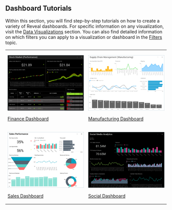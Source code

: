 ## Dashboard Tutorials


Within this section, you will find step-by-step tutorials on how to
create a variety of Reveal dashboards. For specific information on any
visualization, visit the [Data Visualizations](data-visualizations.md)
section. You can also find detailed information on which filters you can
apply to a visualization or dashboard in the [Filters](filters.md) topic.

<table>
<colgroup>
<col style="width: 50%" />
<col style="width: 50%" />
</colgroup>
<tbody>
<tr class="odd">
<td><p><img src="images/ThumbnailFinanceDashboard_All.png" alt="ThumbnailFinanceDashboard All" /><br />
</p>
<p><a href="finance-dashboard/index.md">Finance Dashboard</a><br />
</p></td>
<td><p><img src="images/ThumbnailManufacturingDashboard_All.png" alt="ThumbnailManufacturingDashboard All" /><br />
</p>
<p><a href="manufacturing-dashboard/index.md">Manufacturing Dashboard</a><br />
</p></td>
</tr>
<tr class="even">
<td><p><img src="images/ThumbnailSalesDashboard_All.png" alt="ThumbnailSalesDashboard All" /><br />
</p>
<p><a href="sales-dashboard/index.md">Sales Dashboard</a><br />
</p></td>
<td><p><img src="images/ThumbnailSocialDashboard_All.png" alt="ThumbnailSocialDashboard All" /><br />
</p>
<p><a href="social-dashboard/index.md">Social Dashboard</a><br />
</p></td>
</tr>
</tbody>
</table>
